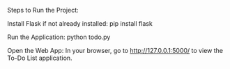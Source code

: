 Steps to Run the Project:

Install Flask if not already installed:
    pip install flask


Run the Application:
    python todo.py
    
Open the Web App: In your browser, go to http://127.0.0.1:5000/ to view the To-Do List application.